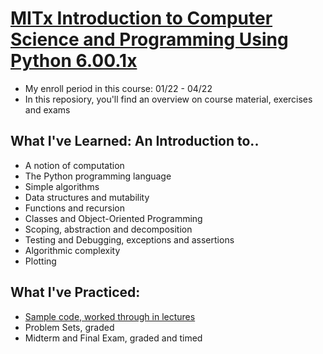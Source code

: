 # [MITx Introduction to Computer Science and Programming Using Python 6.00.1x ](https://www.edx.org/course/introduction-to-computer-science-and-programming-7)
* My enroll period in this course:  01/22 - 04/22
* In this reposiory, you'll find an overview on course material, exercises and exams

## What I've Learned: An Introduction to.. 
* A notion of computation
* The Python programming language
* Simple algorithms
* Data structures and mutability
* Functions and recursion
* Classes and Object-Oriented Programming 
* Scoping, abstraction and decomposition
* Testing and Debugging, exceptions and assertions
* Algorithmic complexity
* Plotting

## What I've Practiced:
* [Sample code, worked through in lectures](https://github.com/Karoline0097/Introduction-to-Computer-Science-and-Programming-Using-Python/tree/main/Lectures)
* Problem Sets, graded 
* Midterm and Final Exam, graded and timed
